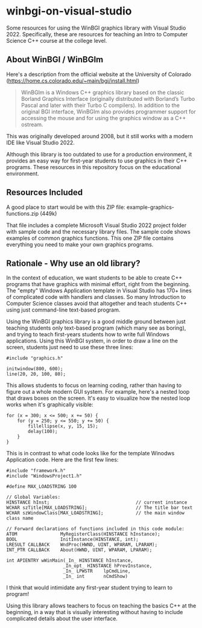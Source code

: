 # winbgi-on-visual-studio
Some resources for using the WinBGI graphics library with Visual Studio 2022. Specifically, these are resources for teaching an Intro to Computer Science C++ course at the college level.

## About WinBGI / WinBGIm
Here's a description from the official website at the University of Colorado (https://home.cs.colorado.edu/~main/bgi/install.html)
>WinBGIm is a Windows C++ graphics library based on the classic Borland Graphics Interface (originally distributed with Borland’s Turbo Pascal and later with their Turbo C compilers). In addition to the original BGI interface, WinBGIm also provides programmer support for accessing the mouse and for using the graphics window as a C++ ostream.

This was originally developed around 2008, but it still works with a modern IDE like Visual Studio 2022.

Although this library is too outdated to use for a production environment, it provides an easy way for first-year students to use graphics in their C++ programs. These resources in this repository focus on the educational environment.

## Resources Included
A good place to start would be with this ZIP file: example-graphics-functions.zip (449k)

That file includes a complete Microsoft Visual Studio 2022 project folder with sample code and the necessary library files. The sample code shows examples of common graphics functions. This one ZIP file contains everything you need to make your own graphics programs.

## Rationale - Why use an old library?
In the context of education, we want students to be able to create C++ programs that have graphics with minimal effort, right from the beginning. The "empty" Windows Application template in Visual Studio has 170+ lines of complicated code with handlers and classes. So many Introduction to Computer Science classes avoid that altogether and teach students C++ using just command-line text-based program.

Using the WinBGI graphics library is a good middle ground between just teaching students only text-based program (which many see as boring), and trying to teach first-years students how to write full Windows applications. Using this WinBGI system, in order to draw a line on the screen, students just need to use these three lines:
```
#include "graphics.h"

initwindow(800, 600);
line(20, 20, 100, 80);
```
This allows students to focus on learning coding, rather than having to figure out a whole modern GUI system. For example, here's a nested loop that draws boxes on the screen. It's easy to visualize how the nested loop works when it's graphically visible:
```
for (x = 300; x <= 500; x += 50) {
	for (y = 250; y <= 550; y += 50) {
		fillellipse(x, y, 15, 15);
		delay(100);
	}
}
```
This is in contrast to what code looks like for the template Winodws Application code. Here are the first few lines:
```
#include "framework.h"
#include "WindowsProject1.h"

#define MAX_LOADSTRING 100

// Global Variables:
HINSTANCE hInst;                                // current instance
WCHAR szTitle[MAX_LOADSTRING];                  // The title bar text
WCHAR szWindowClass[MAX_LOADSTRING];            // the main window class name

// Forward declarations of functions included in this code module:
ATOM                MyRegisterClass(HINSTANCE hInstance);
BOOL                InitInstance(HINSTANCE, int);
LRESULT CALLBACK    WndProc(HWND, UINT, WPARAM, LPARAM);
INT_PTR CALLBACK    About(HWND, UINT, WPARAM, LPARAM);

int APIENTRY wWinMain(_In_ HINSTANCE hInstance,
                     _In_opt_ HINSTANCE hPrevInstance,
                     _In_ LPWSTR    lpCmdLine,
                     _In_ int       nCmdShow)
```
I think that would intimidate any first-year student trying to learn to program!

Using this library allows teachers to focus on teaching the basics C++ at the beginning, in a way that is visually interesting without having to include complicated details about the user interface.

